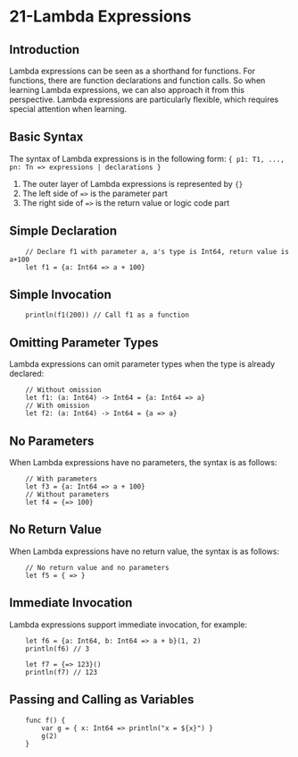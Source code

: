 # 21-Lambda Expressions

## Introduction

Lambda expressions can be seen as a shorthand for functions. For functions, there are function declarations and function calls. So when learning Lambda expressions, we can also approach it from this perspective. Lambda expressions are particularly flexible, which requires special attention when learning.

## Basic Syntax

The syntax of Lambda expressions is in the following form: `{ p1: T1, ..., pn: Tn => expressions | declarations }`

1. The outer layer of Lambda expressions is represented by `{}`
2. The left side of `=>` is the parameter part
3. The right side of `=>` is the return value or logic code part

## Simple Declaration

```
    // Declare f1 with parameter a, a's type is Int64, return value is a+100
    let f1 = {a: Int64 => a + 100}
```

## Simple Invocation

```
	println(f1(200)) // Call f1 as a function
```

## Omitting Parameter Types

Lambda expressions can omit parameter types when the type is already declared:

```
    // Without omission
    let f1: (a: Int64) -> Int64 = {a: Int64 => a}
    // With omission
    let f2: (a: Int64) -> Int64 = {a => a}
```

## No Parameters

When Lambda expressions have no parameters, the syntax is as follows:

```
    // With parameters
    let f3 = {a: Int64 => a + 100}
    // Without parameters
    let f4 = {=> 100}
```

## No Return Value

When Lambda expressions have no return value, the syntax is as follows:

```
    // No return value and no parameters
    let f5 = { => }
```

## Immediate Invocation

Lambda expressions support immediate invocation, for example:

```
    let f6 = {a: Int64, b: Int64 => a + b}(1, 2)
    println(f6) // 3

    let f7 = {=> 123}()
    println(f7) // 123
```

## Passing and Calling as Variables

```
    func f() {
        var g = { x: Int64 => println("x = ${x}") }
        g(2)
    }
```
